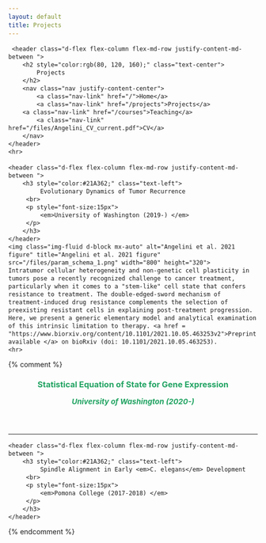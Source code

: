 ```yaml
---
layout: default
title: Projects
---
```

<head>
    <meta charset="utf-8">
    <title>Projects</title>
    <meta name="viewport" content="width=device-width, initial-scale=1">
    <link rel="canonical" href="https://eeangelini.github.io/projects">
    <link rel="stylesheet" href="https://maxcdn.bootstrapcdn.com/bootstrap/4.0.0-beta.3/css/bootstrap.min.css" integrity="sha384-Zug+QiDoJOrZ5t4lssLdxGhVrurbmBWopoEl+M6BdEfwnCJZtKxi1KgxUyJq13dy" crossorigin="anonymous">
    <link rel="stylesheet" href="files/main.css">
</head>

<body>
<div>

     <header class="d-flex flex-column flex-md-row justify-content-md-between ">
        <h2 style="color:rgb(80, 120, 160);" class="text-center">
            Projects
        </h2>
        <nav class="nav justify-content-center">
            <a class="nav-link" href="/">Home</a>
            <a class="nav-link" href="/projects">Projects</a>
	    <a class="nav-link" href="/courses">Teaching</a>
            <a class="nav-link" href="/files/Angelini_CV_current.pdf">CV</a>
        </nav>
    </header>
    <hr>

    <header class="d-flex flex-column flex-md-row justify-content-md-between ">
        <h3 style="color:#21A362;" class="text-left">
             Evolutionary Dynamics of Tumor Recurrence
	     <br>
	     <p style="font-size:15px">
	         <em>University of Washington (2019-) </em>
	     </p>
        </h3>
    </header>
    <img class="img-fluid d-block mx-auto" alt="Angelini et al. 2021 figure" title="Angelini et al. 2021 figure" src="/files/param_schema_1.png" width="800" height="320">
    Intratumor cellular heterogeneity and non-genetic cell plasticity in tumors pose a recently recognized challenge to cancer treatment, particularly when it comes to a "stem-like" cell state that confers resistance to treatment. The double-edged-sword mechanism of treatment-induced drug resistance complements the selection of preexisting resistant cells in explaining post-treatment progression. Here, we present a generic elementary model and analytical examination of this intrinsic limitation to therapy. <a href = "https://www.biorxiv.org/content/10.1101/2021.10.05.463253v2">Preprint available </a> on bioRxiv (doi: 10.1101/2021.10.05.463253).
    <hr>

{% comment %}
    <header class="d-flex flex-column flex-md-row justify-content-md-between ">
        <h3 style="color:#21A362;" class="text-left">
             Statistical Equation of State for Gene Expression
	     <br>
	     <p style="font-size:15px">
	         <em>University of Washington (2020-) </em>
	     </p>
        </h3>
    </header>
    <hr>

    <header class="d-flex flex-column flex-md-row justify-content-md-between ">
        <h3 style="color:#21A362;" class="text-left">
             Spindle Alignment in Early <em>C. elegans</em> Development
	     <br>
	     <p style="font-size:15px">
	         <em>Pomona College (2017-2018) </em>
	     </p>
        </h3>
    </header>
{% endcomment %}

</div>
